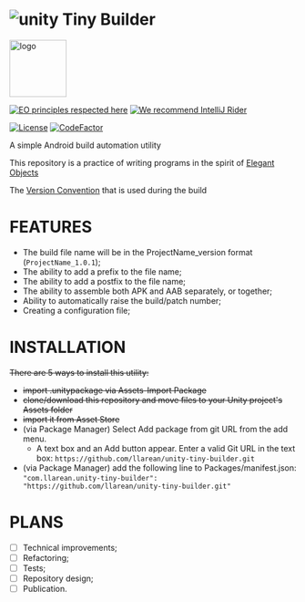 # ![unity](https://img.shields.io/badge/Unity-100000?style=for-the-badge&logo=unity&logoColor=white)  Tiny Builder

<img alt="logo" src="https://www.objectionary.com/cactus.svg" height="100px" />  

[![EO principles respected here](https://www.elegantobjects.org/badge.svg)](https://www.elegantobjects.org)
[![We recommend IntelliJ Rider](https://www.elegantobjects.org/intellij-idea.svg)](https://www.jetbrains.com/rider/)

[![License](https://img.shields.io/badge/license-MIT-green.svg)](https://github.com/LLarean/unity-tiny-builder/blob/master/LICENSE.md)
[![CodeFactor](https://www.codefactor.io/repository/github/llarean/unity-tiny-builder/badge)](https://www.codefactor.io/repository/github/llarean/unity-tiny-builder)

A simple Android build automation utility

This repository is a practice of writing programs in the spirit of [Elegant Objects](https://www.elegantobjects.org/)

The [Version Convention](https://semver.org/) that is used during the build 

# FEATURES

- The build file name will be in the ProjectName_version format (`ProjectName_1.0.1`);
- The ability to add a prefix to the file name;
- The ability to add a postfix to the file name;
- The ability to assemble both APK and AAB separately, or together;
- Ability to automatically raise the build/patch number;
- Creating a configuration file;


# INSTALLATION

~~There are 5 ways to install this utility:~~

- ~~import .unitypackage via Assets-Import Package~~
- ~~clone/download this repository and move files to your Unity project's Assets folder~~
- ~~import it from Asset Store~~
- (via Package Manager) Select Add package from git URL from the add menu. 
  - A text box and an Add button appear. Enter a valid Git URL in the text box:
  `https://github.com/llarean/unity-tiny-builder.git`
- (via Package Manager) add the following line to Packages/manifest.json:
  `"com.llarean.unity-tiny-builder": "https://github.com/llarean/unity-tiny-builder.git"`

# PLANS

- [ ] Technical improvements;
- [ ] Refactoring;
- [ ] Tests;
- [ ] Repository design;
- [ ] Publication.